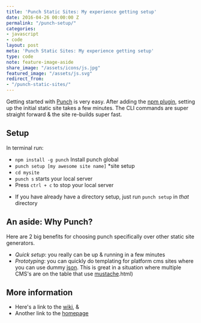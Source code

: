 ```yaml
---
title: 'Punch Static Sites: My experience getting setup'
date: 2016-04-26 00:00:00 Z
permalink: "/punch-setup/"
categories:
- javascript
- code
layout: post
meta: 'Punch Static Sites: My experience getting setup'
type: code
note: feature-image-aside
share_image: "/assets/icons/js.jpg"
featured_image: "/assets/js.svg"
redirect_from:
- "/punch-static-sites/"
---
```


Getting started with [Punch](//laktek.github.io/punch/) is very easy. After adding the [npm plugin](//www.npmjs.com/package/punch), setting up the initial static site takes a few minutes. The CLI commands are super straight forward & the site re-builds super fast.

## Setup

In terminal run:

- `npm install -g punch` Install punch global
- `punch setup [my awesome site name]` *site setup
- `cd mysite` 
- `punch s` starts your local server
- Press `ctrl + c` to stop your local server

* If you have already have a directory setup, just run `punch setup` in _that_ directory

## An aside: Why Punch?

Here are 2 big benefits for choosing punch specifically over other static site generators.

- *Quick setup*: you really can be up & running in a few minutes
- *Prototyping*: you can quickly do templating for platform cms sites where you can use dummy [json](//www.json.org/). This is great in a situation where multiple CMS's are on the table that use [mustache](//mustache.github.io/mustache.5).html)

## More information

- Here's a link to the [wiki](//github.com/laktek/punch/wiki), &
- Another link to the [homepage](//laktek.github.io/punch/)



